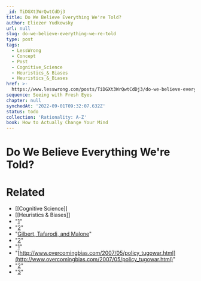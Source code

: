 ```yaml
---
_id: TiDGXt3WrQwtCdDj3
title: Do We Believe Everything We're Told?
author: Eliezer Yudkowsky
url: null
slug: do-we-believe-everything-we-re-told
type: post
tags:
  - LessWrong
  - Concept
  - Post
  - Cognitive_Science
  - Heuristics_& Biases
  - Heuristics_&_Biases
href: >-
  https://www.lesswrong.com/posts/TiDGXt3WrQwtCdDj3/do-we-believe-everything-we-re-told
sequence: Seeing with Fresh Eyes
chapter: null
synchedAt: '2022-09-01T09:32:07.632Z'
status: todo
collection: 'Rationality: A-Z'
book: How to Actually Change Your Mind
---
```


# Do We Believe Everything We're Told?


# Related

- [[Cognitive Science]]
- [[Heuristics & Biases]]
- "[1](#fn1x40)"
- "[2](#fn2x40)"
- "[Gilbert, Tafarodi, and Malone](http://www.danielgilbert.com/Gilbert%20et%20al%20EVERYTHING%20YOU%20READ.pdf)"
- "[2](#footnote2)"
- "[1](#fn1x40-bk)"
- "[http://www.overcomingbias.com/2007/05/policy_tugowar.html](http://www.overcomingbias.com/2007/05/policy_tugowar.html)"
- "[2](#fn2x40-bk)"
- "[3](#fn3x40-bk)"
